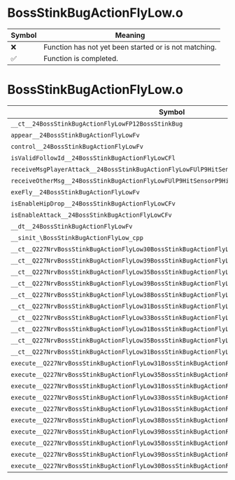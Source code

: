 # BossStinkBugActionFlyLow.o
| Symbol | Meaning 
| ------------- | ------------- 
| :x: | Function has not yet been started or is not matching. 
| :white_check_mark: | Function is completed. 


# BossStinkBugActionFlyLow.o
| Symbol | Decompiled? |
| ------------- | ------------- |
| `__ct__24BossStinkBugActionFlyLowFP12BossStinkBug` | :x: |
| `appear__24BossStinkBugActionFlyLowFv` | :x: |
| `control__24BossStinkBugActionFlyLowFv` | :x: |
| `isValidFollowId__24BossStinkBugActionFlyLowCFl` | :x: |
| `receiveMsgPlayerAttack__24BossStinkBugActionFlyLowFUlP9HitSensorP9HitSensor` | :x: |
| `receiveOtherMsg__24BossStinkBugActionFlyLowFUlP9HitSensorP9HitSensor` | :x: |
| `exeFly__24BossStinkBugActionFlyLowFv` | :x: |
| `isEnableHipDrop__24BossStinkBugActionFlyLowCFv` | :x: |
| `isEnableAttack__24BossStinkBugActionFlyLowCFv` | :x: |
| `__dt__24BossStinkBugActionFlyLowFv` | :x: |
| `__sinit_\BossStinkBugActionFlyLow_cpp` | :x: |
| `__ct__Q227NrvBossStinkBugActionFlyLow30BossStinkBugActionFlyLowNrvFlyFv` | :x: |
| `__ct__Q227NrvBossStinkBugActionFlyLow39BossStinkBugActionFlyLowNrvShakeOffSignFv` | :x: |
| `__ct__Q227NrvBossStinkBugActionFlyLow35BossStinkBugActionFlyLowNrvShakeOffFv` | :x: |
| `__ct__Q227NrvBossStinkBugActionFlyLow39BossStinkBugActionFlyLowNrvShakeOffWaitFv` | :x: |
| `__ct__Q227NrvBossStinkBugActionFlyLow38BossStinkBugActionFlyLowNrvShakeOffEndFv` | :x: |
| `__ct__Q227NrvBossStinkBugActionFlyLow31BossStinkBugActionFlyLowNrvFallFv` | :x: |
| `__ct__Q227NrvBossStinkBugActionFlyLow33BossStinkBugActionFlyLowNrvDamageFv` | :x: |
| `__ct__Q227NrvBossStinkBugActionFlyLow31BossStinkBugActionFlyLowNrvDashFv` | :x: |
| `__ct__Q227NrvBossStinkBugActionFlyLow35BossStinkBugActionFlyLowNrvTurnSignFv` | :x: |
| `__ct__Q227NrvBossStinkBugActionFlyLow31BossStinkBugActionFlyLowNrvTurnFv` | :x: |
| `execute__Q227NrvBossStinkBugActionFlyLow31BossStinkBugActionFlyLowNrvTurnCFP5Spine` | :x: |
| `execute__Q227NrvBossStinkBugActionFlyLow35BossStinkBugActionFlyLowNrvTurnSignCFP5Spine` | :x: |
| `execute__Q227NrvBossStinkBugActionFlyLow31BossStinkBugActionFlyLowNrvDashCFP5Spine` | :x: |
| `execute__Q227NrvBossStinkBugActionFlyLow33BossStinkBugActionFlyLowNrvDamageCFP5Spine` | :x: |
| `execute__Q227NrvBossStinkBugActionFlyLow31BossStinkBugActionFlyLowNrvFallCFP5Spine` | :x: |
| `execute__Q227NrvBossStinkBugActionFlyLow38BossStinkBugActionFlyLowNrvShakeOffEndCFP5Spine` | :x: |
| `execute__Q227NrvBossStinkBugActionFlyLow39BossStinkBugActionFlyLowNrvShakeOffWaitCFP5Spine` | :x: |
| `execute__Q227NrvBossStinkBugActionFlyLow35BossStinkBugActionFlyLowNrvShakeOffCFP5Spine` | :x: |
| `execute__Q227NrvBossStinkBugActionFlyLow39BossStinkBugActionFlyLowNrvShakeOffSignCFP5Spine` | :x: |
| `execute__Q227NrvBossStinkBugActionFlyLow30BossStinkBugActionFlyLowNrvFlyCFP5Spine` | :x: |

